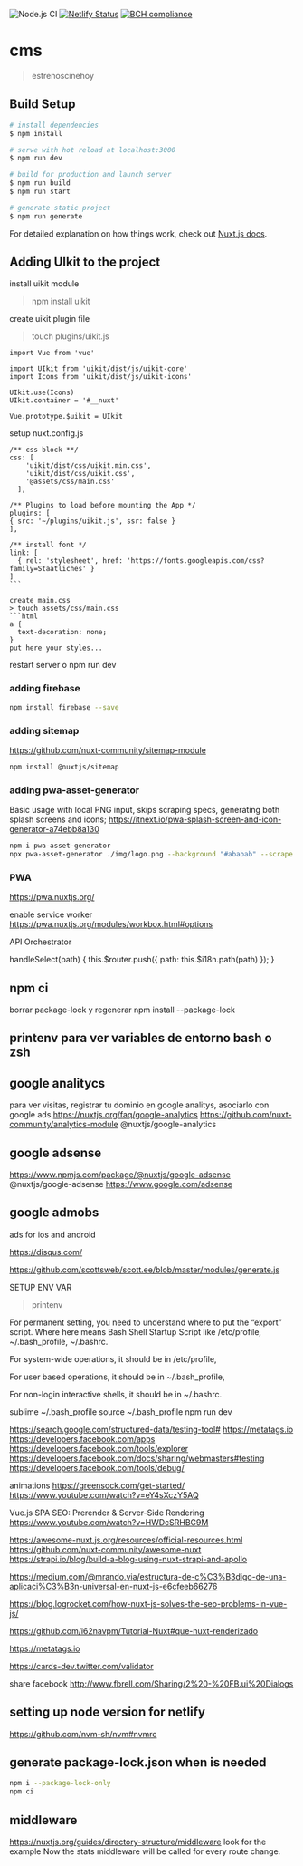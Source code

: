 ![Node.js CI](https://github.com/amartinm7/nuxt-cms/workflows/Node.js%20CI/badge.svg)
[![Netlify Status](https://api.netlify.com/api/v1/badges/c815d4bf-379f-425d-9248-8ca13e0c93a3/deploy-status)](https://app.netlify.com/sites/estrenoscinehoy/deploys)
[![BCH compliance](https://bettercodehub.com/edge/badge/amartinm7/nuxt-cms?branch=master)](https://bettercodehub.com/)

# cms

> estrenoscinehoy

## Build Setup

``` bash
# install dependencies
$ npm install

# serve with hot reload at localhost:3000
$ npm run dev

# build for production and launch server
$ npm run build
$ npm run start

# generate static project
$ npm run generate
```

For detailed explanation on how things work, check out [Nuxt.js docs](https://nuxtjs.org).


## Adding UIkit to the project

install uikit module
> npm install uikit

create uikit plugin file
> touch plugins/uikit.js
```nodejs
import Vue from 'vue'

import UIkit from 'uikit/dist/js/uikit-core'  
import Icons from 'uikit/dist/js/uikit-icons'

UIkit.use(Icons)  
UIkit.container = '#__nuxt'

Vue.prototype.$uikit = UIkit  
``` 

setup nuxt.config.js
````nodejs
/** css block **/
css: [  
    'uikit/dist/css/uikit.min.css',
    'uikit/dist/css/uikit.css',
    '@assets/css/main.css'
  ],

/** Plugins to load before mounting the App */
plugins: [
{ src: '~/plugins/uikit.js', ssr: false }
],

/** install font */
link: [  
  { rel: 'stylesheet', href: 'https://fonts.googleapis.com/css?family=Staatliches' }
]
```

create main.css 
> touch assets/css/main.css
```html
a {  
  text-decoration: none;
}
put here your styles...
````

restart server o npm run dev


### adding firebase
```bash
npm install firebase --save
```

### adding sitemap
https://github.com/nuxt-community/sitemap-module
```bash
npm install @nuxtjs/sitemap
```

### adding pwa-asset-generator
Basic usage with local PNG input, skips scraping specs, generating both splash screens and icons;
https://itnext.io/pwa-splash-screen-and-icon-generator-a74ebb8a130
```bash
npm i pwa-asset-generator
npx pwa-asset-generator ./img/logo.png --background "#ababab" --scrape false
```

### PWA
https://pwa.nuxtjs.org/

enable service worker
https://pwa.nuxtjs.org/modules/workbox.html#options



API Orchestrator


handleSelect(path) {
      this.$router.push({
        path: this.$i18n.path(path)
      });
    }

## npm ci
borrar package-lock y regenerar
npm install --package-lock


## printenv para ver variables de entorno bash o zsh

## google analitycs
para ver visitas, registrar tu dominio en google analitys, asociarlo con google ads
https://nuxtjs.org/faq/google-analytics
https://github.com/nuxt-community/analytics-module
@nuxtjs/google-analytics

## google adsense
https://www.npmjs.com/package/@nuxtjs/google-adsense
@nuxtjs/google-adsense
https://www.google.com/adsense

## google admobs 
ads for ios and android

https://disqus.com/

https://github.com/scottsweb/scott.ee/blob/master/modules/generate.js





SETUP ENV VAR
> printenv

For permanent setting, you need to understand where to put the “export” script. Where here means Bash Shell Startup Script like /etc/profile, ~/.bash_profile, ~/.bashrc.

For system-wide operations, it should be in /etc/profile,

For user based operations, it should be in ~/.bash_profile,

For non-login interactive shells, it should be in ~/.bashrc.


sublime  ~/.bash_profile
source ~/.bash_profile
npm run dev



https://search.google.com/structured-data/testing-tool#
https://metatags.io
https://developers.facebook.com/apps
https://developers.facebook.com/tools/explorer
https://developers.facebook.com/docs/sharing/webmasters#testing
https://developers.facebook.com/tools/debug/

animations
https://greensock.com/get-started/
https://www.youtube.com/watch?v=eY4sXczY5AQ

Vue.js SPA SEO: Prerender & Server-Side Rendering
https://www.youtube.com/watch?v=HWDcSRHBC9M

https://awesome-nuxt.js.org/resources/official-resources.html
https://github.com/nuxt-community/awesome-nuxt
https://strapi.io/blog/build-a-blog-using-nuxt-strapi-and-apollo

https://medium.com/@mrando.via/estructura-de-c%C3%B3digo-de-una-aplicaci%C3%B3n-universal-en-nuxt-js-e6cfeeb66276

https://blog.logrocket.com/how-nuxt-js-solves-the-seo-problems-in-vue-js/

https://github.com/i62navpm/Tutorial-Nuxt#que-nuxt-renderizado

https://metatags.io


https://cards-dev.twitter.com/validator
<meta property="twitter:card" content="summary">
<meta property="twitter:site" content="simplytestable">
<meta property="twitter:title" content="Title Here">
<meta property="twitter:description" content="Description Here">
<meta property="twitter:creator" content="simplytestable">
<meta property="twitter:image:src" content="http://placehold.it/350x150">        
<meta property="twitter:domain" content="simplytestable.com">


share facebook
http://www.fbrell.com/Sharing/2%20-%20FB.ui%20Dialogs

## setting up node version for netlify
https://github.com/nvm-sh/nvm#nvmrc

## generate package-lock.json when is needed
````bash
npm i --package-lock-only
npm ci
````

## middleware
https://nuxtjs.org/guides/directory-structure/middleware
look for the example Now the stats middleware will be called for every route change.

